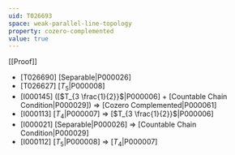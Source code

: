 ```yaml
---
uid: T026693
space: weak-parallel-line-topology
property: cozero-complemented
value: true
---
```

[[Proof]]

* [T026690] [Separable|P000026]
* [T026627] [$T_5$|P000008]
* [I000145] ([$T_{3 \frac{1}{2}}$|P000006] + [Countable Chain Condition|P000029]) => [Cozero Complemented|P000061]
* [I000113] [$T_4$|P000007] => [$T_{3 \frac{1}{2}}$|P000006]
* [I000021] [Separable|P000026] => [Countable Chain Condition|P000029]
* [I000112] [$T_5$|P000008] => [$T_4$|P000007]


